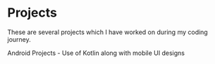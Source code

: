 # Projects
These are several projects which I have worked on during my coding journey. 

Android Projects - Use of Kotlin along with mobile UI designs

